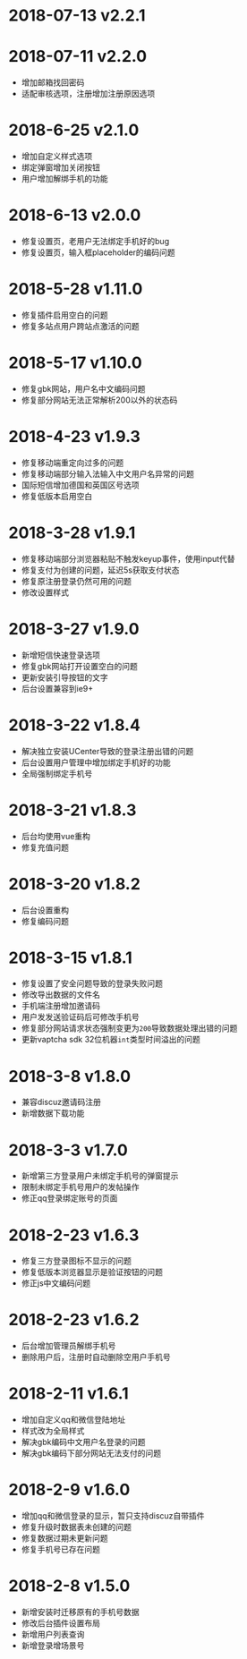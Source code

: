 # 2018-07-13 v2.2.1

# 2018-07-11 v2.2.0
- 增加邮箱找回密码
- 适配审核选项，注册增加注册原因选项

# 2018-6-25 v2.1.0
- 增加自定义样式选项
- 绑定弹窗增加关闭按钮
- 用户增加解绑手机的功能

# 2018-6-13 v2.0.0
- 修复设置页，老用户无法绑定手机好的bug
- 修复设置页，输入框placeholder的编码问题

# 2018-5-28 v1.11.0
- 修复插件启用空白的问题
- 修复多站点用户跨站点激活的问题

# 2018-5-17 v1.10.0
- 修复gbk网站，用户名中文编码问题
- 修复部分网站无法正常解析200以外的状态码

# 2018-4-23 v1.9.3
- 修复移动端重定向过多的问题
- 修复移动端部分输入法输入中文用户名异常的问题
- 国际短信增加德国和英国区号选项
- 修复低版本启用空白

# 2018-3-28 v1.9.1
- 修复移动端部分浏览器粘贴不触发keyup事件，使用input代替
- 修复支付为创建的问题，延迟5s获取支付状态
- 修复原注册登录仍然可用的问题
- 修改设置样式

# 2018-3-27 v1.9.0
- 新增短信快速登录选项
- 修复gbk网站打开设置空白的问题
- 更新安装引导按钮的文字
- 后台设置兼容到ie9+

# 2018-3-22 v1.8.4
- 解决独立安装UCenter导致的登录注册出错的问题
- 后台设置用户管理中增加绑定手机好的功能
- 全局强制绑定手机号

# 2018-3-21 v1.8.3
- 后台均使用vue重构
- 修复充值问题

# 2018-3-20 v1.8.2
- 后台设置重构
- 修复编码问题

# 2018-3-15 v1.8.1
- 修复设置了安全问题导致的登录失败问题
- 修改导出数据的文件名
- 手机端注册增加邀请码
- 用户发发送验证码后可修改手机号
- 修复部分网站请求状态强制变更为`200`导致数据处理出错的问题
- 更新vaptcha sdk 32位机器`int`类型时间溢出的问题

# 2018-3-8 v1.8.0
- 兼容discuz邀请码注册
- 新增数据下载功能

# 2018-3-3 v1.7.0
- 新增第三方登录用户未绑定手机号的弹窗提示
- 限制未绑定手机号用户的发帖操作
- 修正qq登录绑定账号的页面

# 2018-2-23 v1.6.3
- 修复三方登录图标不显示的问题
- 修复低版本浏览器显示是验证按钮的问题
- 修正js中文编码问题

# 2018-2-23 v1.6.2
- 后台增加管理员解绑手机号
- 删除用户后，注册时自动删除空用户手机号

# 2018-2-11 v1.6.1
- 增加自定义qq和微信登陆地址
- 样式改为全局样式
- 解决gbk编码中文用户名登录的问题
- 解决gbk编码下部分网站无法支付的问题

# 2018-2-9 v1.6.0
- 增加qq和微信登录的显示，暂只支持discuz自带插件
- 修复升级时数据表未创建的问题
- 修复数据过期未更新问题
- 修复手机号已存在问题

# 2018-2-8 v1.5.0
- 新增安装时迁移原有的手机号数据
- 修改后台插件设置布局
- 新增用户列表查询
- 新增登录增场景号
